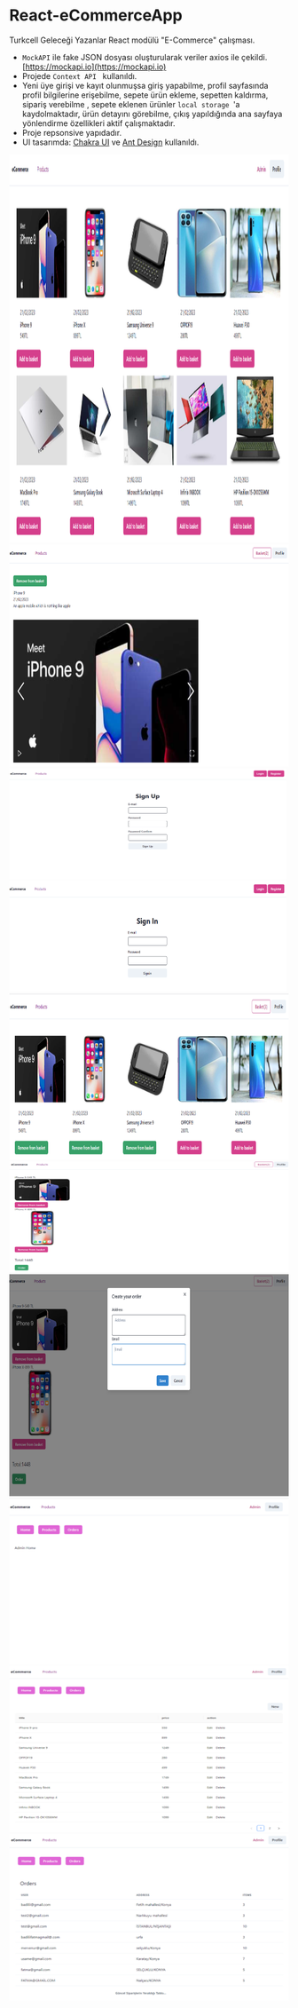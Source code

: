 
# React-eCommerceApp
Turkcell Geleceği Yazanlar React modülü "E-Commerce" çalışması.
* ```MockAPI``` ile fake JSON dosyası oluşturularak veriler axios ile çekildi. [https://mockapi.io](https://mockapi.io)
* Projede ```Context API ``` kullanıldı.
* Yeni üye girişi ve kayıt olunmuşsa giriş yapabilme, profil sayfasında profil bilgilerine erişebilme, sepete ürün ekleme, sepetten kaldırma, sipariş verebilme , sepete eklenen ürünler ```local storage ```'a kaydolmaktadır, ürün detayını görebilme,  çıkış yapıldığında ana sayfaya yönlendirme özellikleri aktif çalışmaktadır. 
* Proje repsonsive yapıdadır. 
* UI tasarımda: [Chakra UI](https://chakra-ui.com/) ve [Ant Design](https://ant.design/) kullanıldı.

<img src="client/public/assets/Anasayfa_.PNG" alt="Anasayfa_" width="900" height="700">
<img src="client/public/assets/urundetayi.PNG" alt="urundetayi" width="600" height="400">
<img src="client/public/assets/KayıtEkranı.PNG" alt="KayıtEkranı" width="500" height="200">
<img src="client/public/assets/loginEkrani.PNG" alt="loginEkrani" width="500" height="200">
<img src="client/public/assets/sepet.PNG" alt="sepet" width="700" height="300">
<img src="client/public/assets/siparis.PNG" alt="siparis" width="600" height="200">
<img src="client/public/assets/siparis2.PNG" alt="siparis2" width="700" height="400">
<img src="client/public/assets/admin.PNG" alt="admin" width="800" height="300">
<img src="client/public/assets/adminProduct.PNG" alt="adminProduct" width="800" height="300">
<img src="client/public/assets/orderList.PNG" alt="orderList" width="800" height="300">
